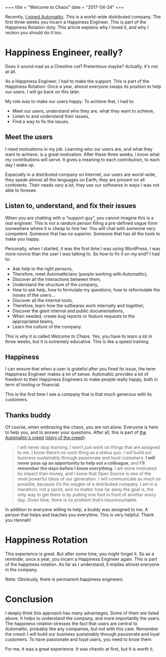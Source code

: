 +++
title = "Welcome to Chaos"
date = "2017-04-24"
+++

Recently, [I joined
Automattic](@/articles/2017-04-18-bye-bye-liip-hello-automattic/index.md).
This is a world-wide distributed company. The first three weeks you
incarn a Happiness Engineer. This is part of the Happiness Rotation
duty. This article explains why I loved it, and why I reckon you should
do it too.

# Happiness Engineer, really?

Does it sound mad as a Cheshire cat? Pretentious maybe? Actually, it's
not at all.

As a Happiness Engineer, I had to make the support. This is part of the
Happiness Rotation: Once a year, almost everyone swaps its position to
help our users. I will go back on this later.

My role was to make our users happy. To achieve that, I had to:

- Meet our users, understand who they are, what they want to achieve,
- Listen to and understand their issues,
- Find a way to fix the issues.

## Meet the users

I need motivations in my job. Learning who our users are, and what they
want to achieve, is a great motivation. After these three weeks, I know
what my contributions will serve. It gives a meaning to each
contribution, to each day I wake up.

Especially in a distributed company on Internet, our users are
world-wide, they speak almost all the languages on Earth, they are
present on all continents. Their needs vary a lot, they use our
softwares in ways I was not able to foresee.

## Listen to, understand, and fix their issues

When you are chatting with a “support guy”, you cannot imagine this is a
real engineer. This is not a random person filling a pre-defined vague
form somewhere where it is cheap to hire her. You will chat with someone
very competent. Someone that has no superior. Someone that has all the
tools to make you happy.

Personally, when I started, it was the first time I was using WordPress.
I was more novice than the user I was talking to. So how to fix it on my
end? I had to:

- Ask help to the right persons,
- Therefore, meet Automatticians (people working with Automattic),
- Discover all the interactions between them,
- Understand the structure of the company,
- How to ask help, how to formulate my questions, how to reformulate the
  issues of the users…
- Discover all the internal tools,
- Therefore, learn how the softwares work internally and together,
- Discover the giant internal and public documentations,
- When needed, create bug reports or feature requests to the
  appropriated teams,
- Learn the culture of the company.

This is why it is called *Welcome to Chaos*. Yes, you have to learn a
lot in three weeks, but it is extremely educative. This is like a speed
training.

## Happiness

I can ensure that when a user is grateful after you fixed its issue, the
term Happiness Engineer makes a lot of sense. Automattic provides a lot
of freedom to their Happiness Engineers to make people really happy,
both in term of tooling or financial.

This is the first time I see a company that is that much generous with
its customers.

## Thanks buddy

Of course, when embracing the chaos, you are not alone. Everyone is here
to help you, and to answer your questions. After all, this is part of
[the Automattic's creed](https://automattic.com/creed/) ([story of the
creed](https://ma.tt/2011/09/automattic-creed/)):

> I will never stop learning. I won’t just work on things that are
> assigned to me. I know there’s no such thing as a status quo. I will
> build our business sustainably through passionate and loyal customers.
> **I will never pass up an opportunity to help out a colleague**, and
> **I’ll remember the days before I knew everything**. I am more
> motivated by impact than money, and I know that Open Source is one of
> the most powerful ideas of our generation. I will communicate as much
> as possible, because it’s the oxygen of a distributed company. I am in
> a marathon, not a sprint, and no matter how far away the goal is, the
> only way to get there is by putting one foot in front of another every
> day. Given time, there is no problem that’s insurmountable.

In addition to everyone willing to help, a buddy was assigned to me. A
person that helps and teaches you everytime. This is very helpful. Thank
you Hannah!

# Happiness Rotation

This experience is great. But after some time, you might forget it. So
as a reminder, once a year, you incarn a Happiness Engineer again. This
is part of the happiness rotation. As far as I understand, it implies
almost everyone in the company.

Note: Obviously, there is permanent happiness engineers.

# Conclusion

I deeply think this approach has many advantages. Some of them are
listed above. It helps to understand the company, and more importantly
the users. The happiness rotation stresses the fact that users are
central to Automattic, probably like any companies, but not with this
care. Remember the creed: I will build our business sustainably through
passionate and loyal customers. To have passionate and loyal users, you
need to know them.

For me, it was a great experience. It was chaotic at first, but it is
worth it.

